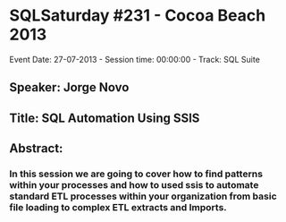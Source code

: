 # SQLSaturday #231 - Cocoa Beach 2013
Event Date: 27-07-2013 - Session time: 00:00:00 - Track: SQL Suite
## Speaker: Jorge Novo
## Title: SQL Automation Using SSIS
## Abstract:
### In this session we are going to cover how to find patterns within your processes and how to used ssis to automate standard ETL processes within your organization from basic file loading to complex ETL extracts and Imports.
